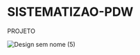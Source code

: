 # SISTEMATIZAO-PDW

PROJETO


![Design sem nome (5)](https://github.com/user-attachments/assets/75e95580-f245-4bc5-bd98-1e1c724b46e2)
